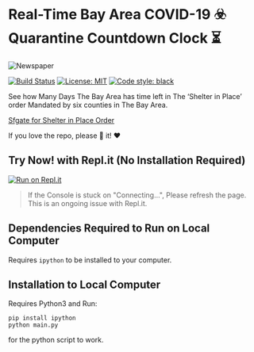 
# Real-Time Bay Area COVID-19 ☣️ Quarantine Countdown Clock ⏳
![Newspaper](https://ca-times.brightspotcdn.com/dims4/default/c8a5b45/2147483647/strip/true/crop/4032x3024+0+0/resize/840x630!/quality/90/?url=https://california-times-brightspot.s3.amazonaws.com/b1/79/da1a579f4e1c9e1107f6813c6ad6/image-from-ios-2.jpg)

[![Build Status](https://travis-ci.com/KFChinese/Real-Time-Bay-Area-COVID-19-Quarantine-Countdown-Clock.svg?branch=master)](https://travis-ci.com/KFChinese/Real-Time-Bay-Area-COVID-19-Quarantine-Countdown-Clock)
[![License: MIT](https://img.shields.io/badge/License-MIT-blue.svg)](https://kfchinese.mit-license.org/)
<a href="https://github.com/psf/black"><img alt="Code style: black" src="https://img.shields.io/badge/code%20style-black-000000.svg"></a>

See how Many Days The Bay Area has time left in The ‘Shelter in Place’ order Mandated by six counties in The Bay Area.

[Sfgate for Shelter in Place Order](https://www.sfgate.com/bayarea/article/San-Francisco-Bay-Area-shelter-in-place-COVID-19-15135282.php)

If you love the repo, please :star2: it!  :heart:

## Try Now! with Repl.it (No Installation Required)

[![Run on Repl.it](https://repl.it/badge/github/KFChinese/Hang-Emoji-with-Python)](https://real-time-bay-area-covid-19-quarantine-clock.kfchinese.repl.run/)
> If the Console is stuck on "Connecting...", Please refresh the page. This is an ongoing issue with Repl.it.

## Dependencies Required to Run on Local Computer
Requires `ipython` to be installed to your computer.

## Installation to Local Computer
Requires Python3 
and 
Run:

    pip install ipython
    python main.py
    
    
 for the python script to work.

